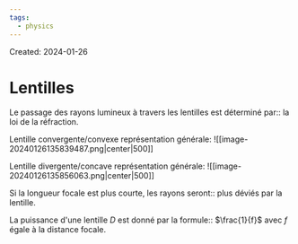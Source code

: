 ```yaml
---
tags:
  - physics
---
```

Created: 2024-01-26

# Lentilles 

Le passage des rayons lumineux à travers les lentilles est déterminé par:: la loi de la réfraction.
<!--SR:!2024-02-01,4,270-->

Lentille convergente/convexe représentation générale:
![[image-20240126135839487.png|center|500]]


Lentille divergente/concave représentation générale:
![[image-20240126135856063.png|center|500]]

Si la longueur focale est plus courte, les rayons seront:: plus déviés par la lentille.
<!--SR:!2024-02-10,10,250-->

La puissance d'une lentille $D$ est donné par la formule:: $\frac{1}{f}$ avec $f$ égale à la distance focale.
<!--SR:!2024-02-01,4,270-->